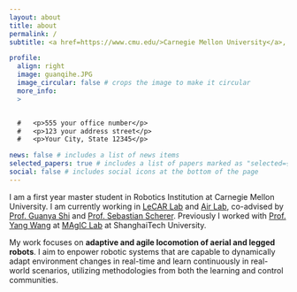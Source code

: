 ```yaml
---
layout: about
title: about
permalink: /
subtitle: <a href=https://www.cmu.edu/>Carnegie Mellon University</a>, <a href=https://www.ri.cmu.edu/>Robotics Institute</a>, Master of Science in Robotics.

profile:
  align: right
  image: guanqihe.JPG
  image_circular: false # crops the image to make it circular
  more_info:
  >  


  #   <p>555 your office number</p>
  #   <p>123 your address street</p>
  #   <p>Your City, State 12345</p>

news: false # includes a list of news items
selected_papers: true # includes a list of papers marked as "selected={true}"
social: false # includes social icons at the bottom of the page
---
```


I am a first year master student in Robotics Institution at Carnegie Mellon University. I am currently working in [LeCAR Lab](https://lecar-lab.github.io/) and [Air Lab](http://theairlab.org/), co-advised by [Prof. Guanya Shi](https://www.gshi.me/) and [Prof. Sebastian Scherer](https://theairlab.org/team/sebastian/). Previously I worked with [Prof. Yang Wang](https://magiclab.sist.shanghaitech.edu.cn/) at [MAgIC Lab](https://magiclab.sist.shanghaitech.edu.cn/) at ShanghaiTech University.

My work focuses on **adaptive and agile locomotion of aerial and legged robots**. I aim to enpower robotic systems that are capable to dynamically adapt environment changes in real-time and learn continuously in real-world scenarios, utilizing methodologies from both the learning and control communities.

<!-- Write your biography here. Tell the world about yourself. Link to your favorite [subreddit](http://reddit.com). You can put a picture in, too. The code is already in, just name your picture `prof_pic.jpg` and put it in the `img/` folder. -->

<!-- Put your address / P.O. box / other info right below your picture. You can also disable any of these elements by editing `profile` property of the YAML header of your `_pages/about.md`. Edit `_bibliography/papers.bib` and Jekyll will render your [publications page](/al-folio/publications/) automatically. -->

<!-- Link to your social media connections, too. This theme is set up to use [Font Awesome icons](https://fontawesome.com/) and [Academicons](https://jpswalsh.github.io/academicons/), like the ones below. Add your Facebook, Twitter, LinkedIn, Google Scholar, or just disable all of them. -->
